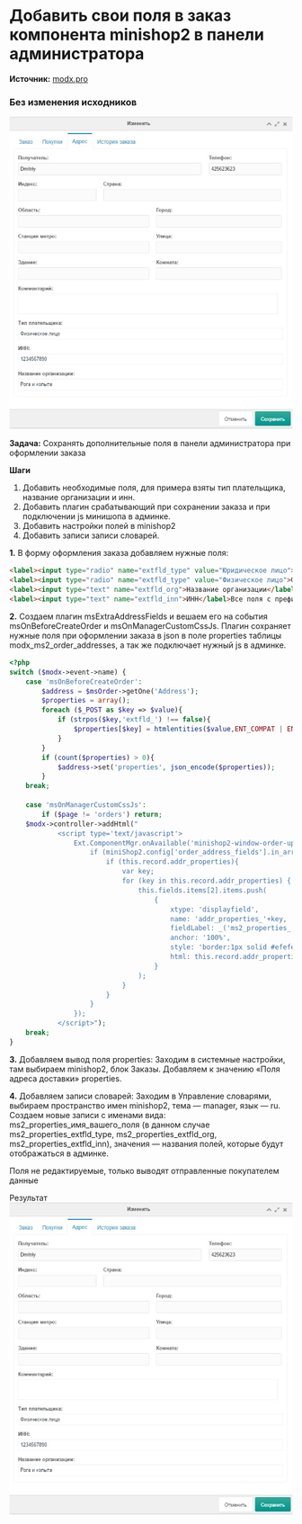 # Добавить свои поля в заказ компонента minishop2 в панели администратора

**Источник:**
[modx.pro](https://modx.pro/solutions/10040-add-your-fields-in-the-order-form/)

### Без изменения исходников

![Order Fields](/assets/images/order_1.jpg)


**Задача:**
Сохранять дополнительные поля в панели администратора при оформлении заказа 

**Шаги** 
1. Добавить необходимые поля, для примера взяты тип плательщика, название организации и инн.
2. Добавить плагин срабатывающий при сохранении заказа и при подключении js минишопа в админке.
3. Добавить настройки полей в minishop2
4. Добавить записи записи словарей.


**1.** В форму оформления заказа добавляем нужные поля:
```html
<label><input type="radio" name="extfld_type" value="Юридическое лицо">Юридическое лицо</label>
<label><input type="radio" name="extfld_type" value="Физическое лицо">Физическое лицо</label>
<label><input type="text" name="extfld_org">Название организации</label>
<label><input type="text" name="extfld_inn">ИНН</label>Все поля с префиксом extfld_ попадут в заказ.
```

**2.** Создаем плагин msExtraAddressFields и вешаем его на события msOnBeforeCreateOrder и msOnManagerCustomCssJs. Плагин сохраняет нужные поля при оформлении заказа в json в поле properties таблицы modx_ms2_order_addresses, а так же подключает нужный js в админке.
```php
<?php
switch ($modx->event->name) {
    case 'msOnBeforeCreateOrder':
        $address = $msOrder->getOne('Address');
        $properties = array();
        foreach ($_POST as $key => $value){
            if (strpos($key,'extfld_') !== false){
                $properties[$key] = htmlentities($value,ENT_COMPAT | ENT_HTML401,'UTF-8');
            }
        }
        if (count($properties) > 0){
            $address->set('properties', json_encode($properties));    
        }
    break;
    
    case 'msOnManagerCustomCssJs':
        if ($page != 'orders') return;
	$modx->controller->addHtml("
            <script type='text/javascript'>
                Ext.ComponentMgr.onAvailable('minishop2-window-order-update', function(){
                	if (miniShop2.config['order_address_fields'].in_array('properties')){
                		if (this.record.addr_properties){
                		    var key;
                			for (key in this.record.addr_properties) {
                				this.fields.items[2].items.push(
                					{
                						xtype: 'displayfield',
                						name: 'addr_properties_'+key,
                						fieldLabel: _('ms2_properties_'+key),
                						anchor: '100%',
                						style: 'border:1px solid #efefef;width:95%;padding:5px;',
                						html: this.record.addr_properties[key]
                					}
                				);
                			}
                		}		
                	}
                });                
            </script>");
    break;
}
```

**3.** Добавляем вывод поля properties: 
Заходим в системные настройки, там выбираем minishop2, блок Заказы.
Добавляем к значению «Поля адреса доставки» properties.

**4.** Добавляем записи словарей:
Заходим в Управление словарями, выбираем пространство имен minishop2, тема — manager, язык — ru.
Создаем новые записи с именами вида: ms2_properties_имя_вашего_поля (в данном случае ms2_properties_extfld_type, ms2_properties_extfld_org, ms2_properties_extfld_inn), значения — названия полей, которые будут отображаться в админке. 

Поля не редактируемые, только выводят отправленные покупателем данные

Результат 
![Order Fields](/assets/images/order_1.jpg)